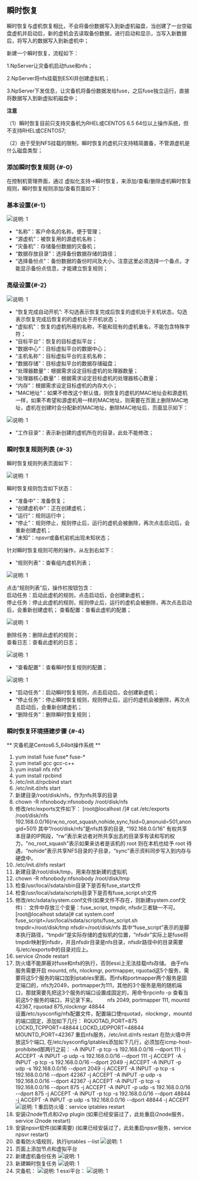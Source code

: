 ## 瞬时恢复

瞬时恢复与虚机恢复相比，不会将备份数据写入到新虚机磁盘，当创建了一台空磁盘虚机并启动后，新的虚机会去读取备份数据，进行启动和显示，当写入新数据后，将写入的数据写入到新虚机中；

新建一个瞬时恢复，流程如下：

1.NpServer让灾备机启动fuse和nfs；

2.NpServer将nfs挂载到ESXI并创建虚拟机；

3.NpServer下发信息，让灾备机将备份数据发给fuse，之后fuse独立运行，直接将数据写入到新虚拟机磁盘中；


**注意**

（1）瞬时恢复目前只支持灾备机为RHEL或CENTOS 6.5 64位以上操作系统，但不支持RHEL或CENTOS7;

（2）由于受到NFS挂载的限制，瞬时恢复的虚机只支持精简置备，不管源虚机是什么磁盘类型；

### 添加瞬时恢复规则 {#-0}

在控制机管理界面，通过 虚拟化支持-&gt;瞬时恢复，来添加/查看/删除虚机瞬时恢复规则，瞬时恢复规则添加/查看页面如下：

### 基本设置{#-1}

![说明: 1](/assets/V6.11811081349.png)

* “名称”：客户命名的名称，便于管理；
* “源虚机”：被恢复用的源虚机名称；
* “灾备机”：存储备份数据的灾备机；
* “数据存放目录”：选择备份数据存储的路径；
* “选择备份点”：备份数据的备份时间及大小，注意这里必须选择一个备点，才能显示备份点信息，才能建立恢复规则；

### 高级设置{#-2}

![说明: 1](/assets/V6.11811081350.png)

* “恢复完成自动开机”: 不勾选表示恢复完成后恢复的虚机处于关机状态，勾选表示恢复完成后恢复的的虚机处于开机状态；
* “虚拟机”：恢复的虚机所用的名称，不能和现有的虚机重名，不能包含特殊字符；
* “目标平台”：恢复的目标虚拟平台；
* “数据中心”：目标虚拟平台的数据中心；
* “主机名称”：目标虚拟平台的主机名称；
* “数据存储”：目标虚拟平台的数据存储磁盘；
* “处理器数量”：根据需求设定目标虚机的处理器数量；
* “处理器核心数量”：根据需求设定目标虚机的处理器核心数量；
* “内存”：根据需求设定目标虚机的内存大小；
* “MAC地址”：如果不修改这个默认值，则恢复的虚机的MAC地址会和源虚机一样，如果不希望和源虚机用一样的MAC地址，则需要在页面上删除MAC地址，虚机在创建时会分配新的MAC地址，删除MAC地址后，页面显示如下：

![说明: 1](/assets/V6.11811081039.png)
* “工作目录”：表示新创建的虚机所在的目录，此处不能修改；

### 瞬时恢复规则列表 {#-3}

瞬时恢复规则列表页面如下：

![说明: 1](/assets/V6.11811081404.png)

瞬时恢复规则包含如下状态：

* “准备中”：准备恢复；
* “创建虚机中”：正在创建虚机；
* “运行”：规则运行中；
* “停止”：规则停止，规则停止后，运行的虚机会被删除，再次点击启动后，会重新创建虚机；
* “未知”：npsvr或备机宕机出现未知状态；

针对瞬时恢复规则可用的操作，从左到右如下：

* “规则列表”：查看组内虚机列表；

![说明: 1](/assets/V6.11811081409.png)

点击“规则列表”后，操作栏按钮包含：  
启动任务：启动此虚机的规则，点击启动后，会创建新虚机；  
停止任务：停止此虚机的规则，规则停止后，运行的虚机会被删除，再次点击启动后，会重新创建虚机；
查看配置：查看此虚机的配置；

![说明: 1](/assets/V6.11811081411.png)

删除任务：删除此虚机的规则；  
查看日志：查看此虚机的日志；

![说明: 1](/assets/V6.11811081412.png)

* “查看配置”：查看瞬时恢复规则的配置；

![说明: 1](/assets/V6.11811081411.png)

* “启动任务”：启动瞬时恢复规则，点击启动后，会创建新虚机；
* “停止任务”：停止瞬时恢复规则，规则停止后，运行的虚机会被删除，再次点击启动后，会重新创建虚机；
* “删除任务”：删除瞬时恢复规则；

### 瞬时恢复环境搭建步骤 {#-4}

** 灾备机是Centos6.5_64bit操作系统 **
1. yum install fuse fuse* fuse-*
2. yum install gcc gcc-c++
3. yum install nfs nfs*
4. yum install rpcbind
5. /etc/init.d/rpcbind start
6. /etc/init.d/nfs start
7. 新建目录/root/disk/nfs，作为nfs共享的目录
8. chown -R nfsnobody:nfsnobody /root/disk/nfs
9. 修改/etc/exports文件如下：
[root@localhost /]# cat /etc/exports
/root/disk/nfs 192.168.0.0/16(rw,no_root_squash,nohide,sync,fsid=0,anonuid=501,anongid=501)
其中“/root/disk/nfs”是nfs共享的目录, “192.168.0.0/16” 有权共享本目录的IP网段，“rw”表示来访者对所共享出去的目录享有读和写的权力，"no_root_squash"表示如果来访者是该机的 root 则在本机也给予 root 待遇，“nohide”表示共享NFS目录的子目录，“sync”表示资料同步写入到内存与硬盘中。
10. /etc/init.d/nfs restart
11. 新建目录/root/disk/tmp，用来存放新建的虚拟机
12. chown -R nfsnobody:nfsnobody /root/disk/tmp
13. 检查/usr/local/sdata/sbin目录下是否有fuse_start文件
14. 检查/usr/local/sdata/scripts目录下是否有fuse_script.sh文件
15. 修改/etc/sdata/system.conf文件(如果文件不存在，则新建system.conf文件)：
文件中存放三个变量：fuse_script, tmpdir, nfsdir三者缺一不可。
[root@localhost sdata]# cat system.conf 
fuse_script=/usr/local/sdata/scripts/fuse_script.sh
tmpdir=/root/disk/tmp
nfsdir=/root/disk/nfs
其中“fuse_script”表示的是脚本执行路径，“tmpdir”是实际存储的虚拟机的位置，“nfsdir”实际上是fuse将tmpdir映射到nfsdir，并且nfsdir目录是nfs目录，nfsdir路径中的目录需要与/etc/exports中的目录对应上。
16. service i2node restart
17. 防火墙不能屏蔽对fuse和nfs的执行，否则esxi上无法挂载nfs存储。
由于nfs服务需要开启 mountd, nfs, nlockmgr, portmapper, rquotad这5个服务，需要将这5个服务的端口加到iptables里面。而nfs和portmapper两个服务是固定端口的，nfs为2049，portmapper为111，其他的3个服务是用的随机端口，那就需要先把这3个服务的端口设置成固定的，用命令rpcinfo -p 查看当前这5个服务的端口，并记录下来。
　　nfs 2049, portmapper 111, mountd 42367, rquotad 875,nlockmgr 48844    
设置/etc/sysconfig/nfs配置文件，配置端口使rquotad，nlockmgr，mountd的端口固定，添加如下几行：
RQUOTAD_PORT=875
LOCKD_TCPPORT=48844
LOCKD_UDPPORT=48844
MOUNTD_PORT=42367
重启nfs服务，/etc/init.d/nfs restart
在防火墙中开放这5个端口, 在/etc/sysconfig/iptables添加如下几行，必须加在icmp-host-prohibited那两行之前：
-A INPUT -p tcp -s 192.168.0.0/16 --dport 111 -j ACCEPT
-A INPUT -p udp -s 192.168.0.0/16 --dport 111 -j ACCEPT
-A INPUT -p tcp -s 192.168.0.0/16 --dport 2049 -j ACCEPT
-A INPUT -p udp -s 192.168.0.0/16 --dport 2049 -j ACCEPT
-A INPUT -p tcp -s 192.168.0.0/16 --dport 42367 -j ACCEPT
-A INPUT -p udp -s 192.168.0.0/16 --dport 42367 -j ACCEPT
-A INPUT -p tcp -s 192.168.0.0/16 --dport 875 -j ACCEPT
-A INPUT -p udp -s 192.168.0.0/16 --dport 875 -j ACCEPT
-A INPUT -p tcp -s 192.168.0.0/16 --dport 48844 -j ACCEPT
-A INPUT -p udp -s 192.168.0.0/16 --dport 48844 -j ACCEPT
![说明: 1](/assets/20190404125335.png)
重启防火墙：service iptables restart
18. 安装i2node节点和i2vp plugin
(如果已经安装过了，此处重启i2node服务，service i2node restart)
19. 安装npsvr软件(如果需要)
(如果已经安装过了，此处重启npsvr服务，service npsvr restart)
20. 查看防火墙规则，执行iptables --list
![说明: 1](/assets/20190404125356.png)
21. 页面上添加节点和虚拟平台
22. 新建虚机备份任务
![说明: 1](/assets/20190404125209.png)
23. 新建瞬时恢复任务
![说明: 1](/assets/20190404125140.png)
24. 灾备机：
![说明: 1](/assets/20190404125302.png)
esxi平台：
![说明: 1](/assets/esxi-platform.png)
